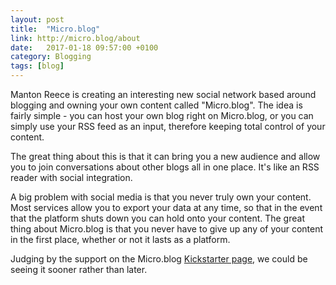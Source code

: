 ```yaml
---
layout: post
title:  "Micro.blog"
link: http://micro.blog/about
date:   2017-01-18 09:57:00 +0100
category: Blogging
tags: [blog]
---
```


Manton Reece is creating an interesting new social network based around blogging and owning your own content called "Micro.blog". The idea is fairly simple - you can host your own blog right on Micro.blog, or you can simply use your RSS feed as an input, therefore keeping total control of your content. 

The great thing about this is that it can bring you a new audience and allow you to join conversations about other blogs all in one place. It's like an RSS reader with social integration.

A big problem with social media is that you never truly own your content. Most services allow you to export your data at any time, so that in the event that the  platform shuts down you can hold onto your content. The great thing about Micro.blog is that you never have to give up any of your content in the first place, whether or not it lasts as a platform.

Judging by the support on the Micro.blog [Kickstarter page][kick], we could be seeing it sooner rather than later.

[kick]:https://www.kickstarter.com/projects/manton/indie-microblogging-owning-your-short-form-writing
